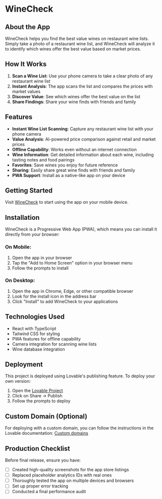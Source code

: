 
# WineCheck

## About the App
WineCheck helps you find the best value wines on restaurant wine lists. Simply take a photo of a restaurant wine list, and WineCheck will analyze it to identify which wines offer the best value based on market prices.

## How It Works
1. **Scan a Wine List**: Use your phone camera to take a clear photo of any restaurant wine list
2. **Instant Analysis**: The app scans the list and compares the prices with market values
3. **Discover Value**: See which wines offer the best value on the list
4. **Share Findings**: Share your wine finds with friends and family

## Features
- **Instant Wine List Scanning**: Capture any restaurant wine list with your phone camera
- **Value Analysis**: AI-powered price comparison against retail and market prices
- **Offline Capability**: Works even without an internet connection
- **Wine Information**: Get detailed information about each wine, including tasting notes and food pairings
- **Favorites**: Save wines you enjoy for future reference
- **Sharing**: Easily share great wine finds with friends and family
- **PWA Support**: Install as a native-like app on your device

## Getting Started
Visit [WineCheck](https://lovable.dev/projects/0c2ede10-9223-4273-abfc-3f8e5843a9ae) to start using the app on your mobile device.

## Installation
WineCheck is a Progressive Web App (PWA), which means you can install it directly from your browser:

### On Mobile:
1. Open the app in your browser
2. Tap the "Add to Home Screen" option in your browser menu
3. Follow the prompts to install

### On Desktop:
1. Open the app in Chrome, Edge, or other compatible browser
2. Look for the install icon in the address bar
3. Click "Install" to add WineCheck to your applications

## Technologies Used
- React with TypeScript
- Tailwind CSS for styling
- PWA features for offline capability
- Camera integration for scanning wine lists
- Wine database integration

## Deployment
This project is deployed using Lovable's publishing feature. To deploy your own version:

1. Open the [Lovable Project](https://lovable.dev/projects/0c2ede10-9223-4273-abfc-3f8e5843a9ae)
2. Click on Share -> Publish
3. Follow the prompts to deploy

## Custom Domain (Optional)
For deploying with a custom domain, you can follow the instructions in the Lovable documentation: [Custom domains](https://docs.lovable.dev/tips-tricks/custom-domain/)

## Production Checklist
Before final release, ensure you have:
- [ ] Created high-quality screenshots for the app store listings
- [ ] Replaced placeholder analytics IDs with real ones
- [ ] Thoroughly tested the app on multiple devices and browsers
- [ ] Set up proper error tracking
- [ ] Conducted a final performance audit
